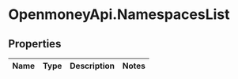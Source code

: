 # OpenmoneyApi.NamespacesList

## Properties
Name | Type | Description | Notes
------------ | ------------- | ------------- | -------------


